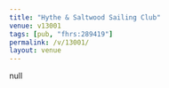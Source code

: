 ```yaml
---
title: "Hythe & Saltwood Sailing Club"
venue: v13001
tags: [pub, "fhrs:289419"]
permalink: /v/13001/
layout: venue
---
```

null